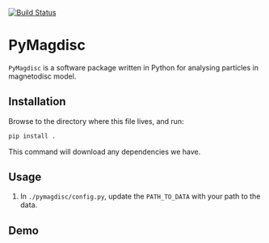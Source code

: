 [![Build Status](https://app.travis-ci.com/ikitcheng/MAGDISC.svg?token=qd9oZuoVffe6DvYZy2st&branch=translate2python)](https://app.travis-ci.com/ikitcheng/MAGDISC)

# PyMagdisc

`PyMagdisc` is a software package written in Python for analysing particles in magnetodisc model. 

## Installation

Browse to the directory where this file lives, and run:
```bash
pip install .
```
This command will download any dependencies we have.

## Usage

1. In `./pymagdisc/config.py`, update the `PATH_TO_DATA` with your path to the data.

## Demo
